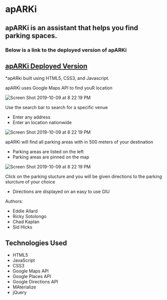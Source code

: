 # apARKi

## apARKi is an assistant that helps you find parking spaces.

### Below is a link to the deployed version of apARKi

 ## [apARKi Deployed Version](https://sidh80.github.io/apARKi/)

*apARki built using HTML5, CSS3, and Javascript.

apARKi uses Google Maps API to find youR location

 ![Screen Shot 2019-10-09 at 8 22 19 PM](https://user-images.githubusercontent.com/51130585/69683005-4e609700-1081-11ea-983c-edc692bfa60f.png)

Use the search bar to search for a specific venue
* Enter any address
* Enter an location nationwide

 ![Screen Shot 2019-10-09 at 8 22 19 PM](https://user-images.githubusercontent.com/51130585/69683384-a64bcd80-1082-11ea-9a65-af87f3a0b98d.png)

apARKi will find all parking areas with in 500 meters of your destination
* Parking areas are listed on the left
* Parking areas are pinned on the map

 ![Screen Shot 2019-10-09 at 8 22 19 PM](https://user-images.githubusercontent.com/51130585/69683494-08a4ce00-1083-11ea-91d4-91e2e2d43152.png)

Click on the parking stucture and you will be given directions to the parking sturcture of your choice
* Directions are displayed on an easy to use GIU

Authors:
  - Eddie Allard
  - Ricky Sotolongo
  - Chad Kaplan
  - Sid Hicks

  ## Technologies Used

- HTML5
- JavaScript
- CSS3
- Google Maps API
- Google Places API
- Google Directions API
- MAterialize
- jQuery





